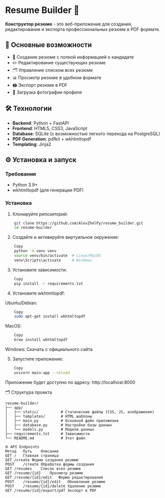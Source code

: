 # Resume Builder 🚀

**Конструктор резюме** - это веб-приложение для создания, редактирования и экспорта профессиональных резюме в PDF формате.

## 📌 Основные возможности

- 📝 Создание резюме с полной информацией о кандидате
- ✏️ Редактирование существующих резюме
- 🗂️ Управление списком всех резюме
- 📊 Просмотр резюме в удобном формате
- 🖨️ Экспорт резюме в PDF
- 📁 Загрузка фотографии профиля

## 🛠 Технологии

- **Backend**: Python + FastAPI
- **Frontend**: HTML5, CSS3, JavaScript
- **Database**: SQLite (с возможностью легкого перехода на PostgreSQL)
- **PDF Generation**: pdfkit + wkhtmltopdf
- **Templating**: Jinja2

## ⚙️ Установка и запуск

### Требования
- Python 3.9+
- wkhtmltopdf (для генерации PDF)

### Установка

1. Клонируйте репозиторий:
```bash
    git clone https://github.com/AlexZhelPy/resume_builder.git
    cd resume-builder
```
    
2. Создайте и активируйте виртуальное окружение:

```bash
    Copy
    python -m venv venv
    source venv/bin/activate  # Linux/MacOS
    venv\Scripts\activate     # Windows
```
    
3. Установите зависимости:

```bash
    Copy
    pip install -r requirements.txt
```
4. Установите wkhtmltopdf:

Ubuntu/Debian:

```bash
    Copy
    sudo apt-get install wkhtmltopdf
```
MacOS:

```bash
    Copy
    brew install wkhtmltopdf
```
Windows: Скачать с официального сайта

5. Запустите приложение:

```bash
    Copy
    uvicorn main:app --reload
```
Приложение будет доступно по адресу: http://localhost:8000

🗂 Структура проекта
```Copy
resume-builder/
├── app/
│   ├── static/          # Статические файлы (CSS, JS, изображения)
│   ├── templates/       # HTML шаблоны
│   ├── main.py          # Основной файл приложения
│   ├── database.py      # Настройки базы данных
│   └── models.py        # Модели данных
├── requirements.txt     # Зависимости
└── README.md            # Этот файл
```
```
🌐 API Endpoints
Метод	Путь	Описание
GET	/	Главная страница
GET	/create	Форма создания резюме
POST	/create	Обработка формы создания
GET	/resumes	Список всех резюме
GET	/resume/{id}	Просмотр резюме
GET	/resume/{id}/edit	Форма редактирования
POST	/resume/{id}/edit	Обновление резюме
POST	/resume/{id}/delete	Удаление резюме
GET	/resume/{id}/export/pdf	Экспорт в PDF
```